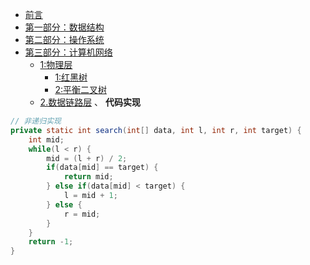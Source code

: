 <!-- TOC -->

- [前言](#前言)
- [第一部分：数据结构](#第一部分数据结构)
- [第二部分：操作系统](#第二部分操作系统)
- [第三部分：计算机网络](#第三部分计算机网络)
  - [1:物理层](#1-物理层)
    - [1:红黑树](#1-红黑树)
    - [2:平衡二叉树](#2-平衡二叉树)
  - [2.数据链路层](#2-数据链路层)
、
**代码实现**

```java
// 非递归实现
private static int search(int[] data, int l, int r, int target) {
    int mid;
    while(l < r) {
        mid = (l + r) / 2;
        if(data[mid] == target) {
            return mid;
        } else if(data[mid] < target) {
            l = mid + 1;
        } else {
            r = mid;
        }
    }
    return -1;
}
```
